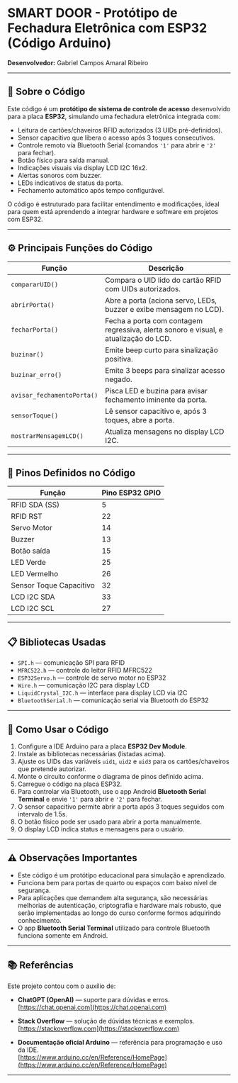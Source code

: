 # SMART DOOR - Protótipo de Fechadura Eletrônica com ESP32 (Código Arduino)

**Desenvolvedor:** Gabriel Campos Amaral Ribeiro

---

## 📖 Sobre o Código

Este código é um **protótipo de sistema de controle de acesso** desenvolvido para a placa **ESP32**, simulando uma fechadura eletrônica integrada com:

- Leitura de cartões/chaveiros RFID autorizados (3 UIDs pré-definidos).
- Sensor capacitivo que libera o acesso após 3 toques consecutivos.
- Controle remoto via Bluetooth Serial (comandos `'1'` para abrir e `'2'` para fechar).
- Botão físico para saída manual.
- Indicações visuais via display LCD I2C 16x2.
- Alertas sonoros com buzzer.
- LEDs indicativos de status da porta.
- Fechamento automático após tempo configurável.

O código é estruturado para facilitar entendimento e modificações, ideal para quem está aprendendo a integrar hardware e software em projetos com ESP32.

---

## ⚙️ Principais Funções do Código

| Função                   | Descrição                                                                                           |
|-------------------------|----------------------------------------------------------------------------------------------------|
| `compararUID()`          | Compara o UID lido do cartão RFID com UIDs autorizados.                                            |
| `abrirPorta()`           | Abre a porta (aciona servo, LEDs, buzzer e exibe mensagem no LCD).                                  |
| `fecharPorta()`          | Fecha a porta com contagem regressiva, alerta sonoro e visual, e atualização do LCD.               |
| `buzinar()`              | Emite beep curto para sinalização positiva.                                                       |
| `buzinar_erro()`         | Emite 3 beeps para sinalizar acesso negado.                                                       |
| `avisar_fechamentoPorta()`| Pisca LED e buzina para avisar fechamento iminente da porta.                                      |
| `sensorToque()`          | Lê sensor capacitivo e, após 3 toques, abre a porta.                                               |
| `mostrarMensagemLCD()`   | Atualiza mensagens no display LCD I2C.                                                            |

---

## 🔌 Pinos Definidos no Código

| Função                 | Pino ESP32 GPIO  |
|------------------------|------------------|
| RFID SDA (SS)          | 5                |
| RFID RST               | 22               |
| Servo Motor            | 14               |
| Buzzer                 | 13               |
| Botão saída            | 15               |
| LED Verde              | 25               |
| LED Vermelho           | 26               |
| Sensor Toque Capacitivo| 32               |
| LCD I2C SDA            | 33               |
| LCD I2C SCL            | 27               |

---

## 📋 Bibliotecas Usadas

- `SPI.h` — comunicação SPI para RFID  
- `MFRC522.h` — controle do leitor RFID MFRC522  
- `ESP32Servo.h` — controle de servo motor no ESP32  
- `Wire.h` — comunicação I2C para display LCD  
- `LiquidCrystal_I2C.h` — interface para display LCD via I2C  
- `BluetoothSerial.h` — comunicação serial via Bluetooth do ESP32  

---

## 🚀 Como Usar o Código

1. Configure a IDE Arduino para a placa **ESP32 Dev Module**.  
2. Instale as bibliotecas necessárias (listadas acima).  
3. Ajuste os UIDs das variáveis `uid1`, `uid2` e `uid3` para os cartões/chaveiros que pretende autorizar.  
4. Monte o circuito conforme o diagrama de pinos definido acima.  
5. Carregue o código na placa ESP32.  
6. Para controlar via Bluetooth, use o app Android **Bluetooth Serial Terminal** e envie `'1'` para abrir e `'2'` para fechar.  
7. O sensor capacitivo permite abrir a porta após 3 toques seguidos com intervalo de 1.5s.  
8. O botão físico pode ser usado para abrir a porta manualmente.  
9. O display LCD indica status e mensagens para o usuário.  

---

## ⚠️ Observações Importantes

- Este código é um protótipo educacional para simulação e aprendizado.  
- Funciona bem para portas de quarto ou espaços com baixo nível de segurança.  
- Para aplicações que demandem alta segurança, são necessárias melhorias de autenticação, criptografia e hardware mais robusto, que serão implementadas ao longo do curso conforme formos adquirindo conhecimento.
- O app **Bluetooth Serial Terminal** utilizado para controle Bluetooth funciona somente em Android.  

---

## 📚 Referências

Este projeto contou com o auxílio de:

- **ChatGPT (OpenAI)** — suporte para dúvidas e erros.  
  [https://chat.openai.com](https://chat.openai.com)  

- **Stack Overflow** — solução de dúvidas técnicas e exemplos.  
  [https://stackoverflow.com](https://stackoverflow.com)  

- **Documentação oficial Arduino** — referência para programação e uso da IDE.  
  [https://www.arduino.cc/en/Reference/HomePage](https://www.arduino.cc/en/Reference/HomePage)
---




